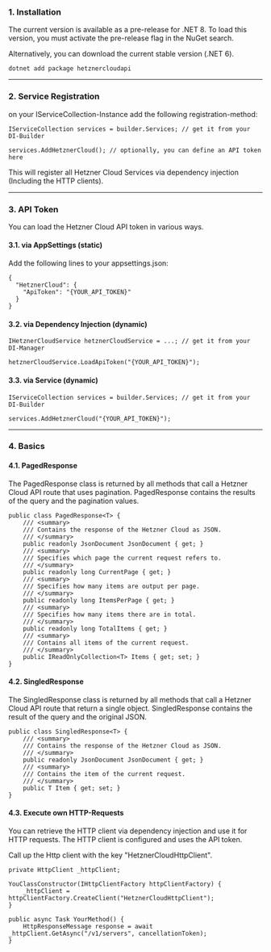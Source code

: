 ### 1. Installation

The current version is available as a pre-release for .NET 8. To load this version, you must activate the pre-release flag in the NuGet search.

Alternatively, you can download the current stable version (.NET 6).

```
dotnet add package hetznercloudapi
```

---


### 2. Service Registration

on your IServiceCollection-Instance add the following registration-method:

```
IServiceCollection services = builder.Services; // get it from your DI-Builder

services.AddHetznerCloud(); // optionally, you can define an API token here
```

This will register all Hetzner Cloud Services via dependency injection (Including the HTTP clients).


---


### 3. API Token

You can load the Hetzner Cloud API token in various ways.

#### 3.1. via AppSettings (static)

Add the following lines to your appsettings.json:

```
{
  "HetznerCloud": {
    "ApiToken": "{YOUR_API_TOKEN}"
  }
}
```


#### 3.2. via Dependency Injection (dynamic)

```
IHetznerCloudService hetznerCloudService = ...; // get it from your DI-Manager

hetznerCloudService.LoadApiToken("{YOUR_API_TOKEN}");
```


#### 3.3. via Service (dynamic)

```
IServiceCollection services = builder.Services; // get it from your DI-Builder

services.AddHetznerCloud("{YOUR_API_TOKEN}");
```


---


### 4. Basics


#### 4.1. PagedResponse

The PagedResponse class is returned by all methods that call a Hetzner Cloud API route that uses pagination. PagedResponse contains the results of the query and the pagination values.


```
public class PagedResponse<T> {
    /// <summary>
    /// Contains the response of the Hetzner Cloud as JSON.
    /// </summary>
    public readonly JsonDocument JsonDocument { get; }
    /// <summary>
    /// Specifies which page the current request refers to.
    /// </summary>
    public readonly long CurrentPage { get; }
    /// <summary>
    /// Specifies how many items are output per page.
    /// </summary>
    public readonly long ItemsPerPage { get; }
    /// <summary>
    /// Specifies how many items there are in total.
    /// </summary>
    public readonly long TotalItems { get; }
    /// <summary>
    /// Contains all items of the current request.
    /// </summary>
    public IReadOnlyCollection<T> Items { get; set; }
}
```


#### 4.2. SingledResponse

The SingledResponse class is returned by all methods that call a Hetzner Cloud API route that return a single object. SingledResponse contains the result of the query and the original JSON.


```
public class SingledResponse<T> {
    /// <summary>
    /// Contains the response of the Hetzner Cloud as JSON.
    /// </summary>
    public readonly JsonDocument JsonDocument { get; }
    /// <summary>
    /// Contains the item of the current request.
    /// </summary>
    public T Item { get; set; }
}
```


#### 4.3. Execute own HTTP-Requests

You can retrieve the HTTP client via dependency injection and use it for HTTP requests. The HTTP client is configured and uses the API token.

Call up the Http client with the key "HetznerCloudHttpClient".

```
private HttpClient _httpClient;

YouClassConstructor(IHttpClientFactory httpClientFactory) {
    _httpClient = httpClientFactory.CreateClient("HetznerCloudHttpClient");
}

public async Task YourMethod() {
    HttpResponseMessage response = await _httpClient.GetAsync("/v1/servers", cancellationToken);
}
```